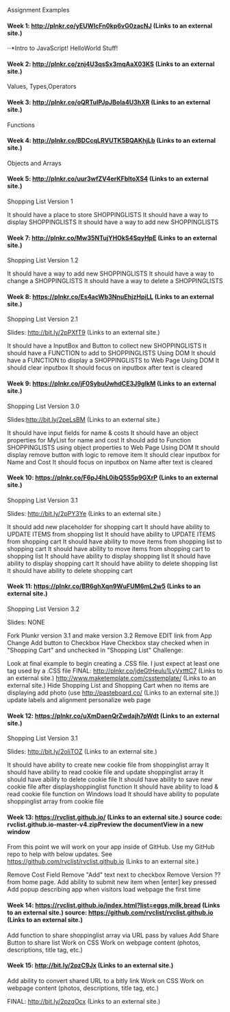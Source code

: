 Assignment Examples
#### Week 1: http://plnkr.co/yEUWlcFn0kp6vG0zacNJ (Links to an external site.) 

⋅⋅*Intro to JavaScript! HelloWorld Stuff!

#### Week 2: http://plnkr.co/znj4U3qsSx3mqAaX03KS (Links to an external site.) 

Values, Types,Operators

#### Week 3: http://plnkr.co/oQRTulPJpJBoIa4U3hXR (Links to an external site.) 

Functions

#### Week 4: http://plnkr.co/BDCcqLRVUTK5BQAKhjLb (Links to an external site.) 
Objects and Arrays

#### Week 5: http://plnkr.co/uur3wfZV4erKFbltoXS4 (Links to an external site.) 
Shopping List Version 1

It should have a place to store SHOPPINGLISTS
It should have a way to display SHOPPINGLISTS
It should have a way to add new SHOPPINGLISTS

#### Week 7: http://plnkr.co/Mw35NTujYHOkS4SqyHpE (Links to an external site.) 

Shopping List Version 1.2

It should have a way to add new SHOPPINGLISTS
It should have a way to change a SHOPPINGLISTS
It should have a way to delete a SHOPPINGLISTS

#### Week 8: https://plnkr.co/Es4acWb3NnuEhjzHpiLL (Links to an external site.) 

Shopping List Version 2.1 

Slides: http://bit.ly/2pPXfT9 (Links to an external site.) 

It should have a InputBox and Button to collect new SHOPPINGLISTS
It should have a FUNCTION to add to SHOPPINGLISTS Using DOM
It should have a FUNCTION to display a SHOPPINGLISTS to Web Page Using DOM
It should clear inputbox
It should focus on inputbox after text is cleared

#### Week 9: https://plnkr.co/jF0SybuUwhdCE3J9gIkM (Links to an external site.) 

Shopping List Version 3.0

Slides:http://bit.ly/2peLsBM (Links to an external site.) 

It should have input fields for name & costs
It should have an object properties for MyList for name and cost
It should add to Function SHOPPINGLISTS using object properties to Web Page Using DOM
It should display remove button with logic to remove item
It should clear inputbox for Name and Cost
It should focus on inputbox on Name after text is cleared

#### Week 10: https://plnkr.co/F6pJ4hL0ibQ5S5p9GXrP (Links to an external site.) 

Shopping List Version 3.1

Slides: http://bit.ly/2pPY3Ye (Links to an external site.)

It should add new placeholder for shopping cart
It should have ability to UPDATE ITEMS from shopping list
It should have ability to UPDATE ITEMS from shopping cart
It should have ability to move items from shopping list to shopping cart
It should have ability to move items from shopping cart to shopping list
It should have ability to display shopping list
It should have ability to display shopping cart
It should have ability to delete shopping list
It should have ability to delete shopping cart

#### Week 11: https://plnkr.co/BR6ghXqn9WuFUM6mL2w5 (Links to an external site.) 

Shopping List Version 3.2

Slides: NONE

Fork Plunkr version 3.1 and make version 3.2
Remove EDIT link from App
Change Add button to Checkbox
Have Checkbox stay checked when in "Shopping Cart" and unchecked in "Shopping List"
Challenge:

Look at final example to begin creating a .CSS file. I just expect at least one tag used by a .CSS file
FINAL: http://plnkr.co/jdeGtHeulu1LyVxtttC7 (Links to an external site.) 
http://www.maketemplate.com/csstemplate/ (Links to an external site.) 
Hide Shopping List and Shopping Cart when no items are displaying
add photo (use http://pasteboard.co/ (Links to an external site.))
update labels and alignment
personalize web page

#### Week 12: https://plnkr.co/uXmDaenQrZwdajh7pWdt (Links to an external site.) 

Shopping List Version 3.1

Slides: http://bit.ly/2oliTOZ (Links to an external site.) 

It should have ability to create new cookie file from shoppinglist array
It should have ability to read cookie file and update shoppinglist array
It should have ability to delete cookie file
It should have ability to save new cookie file after displayshoppinglist function
It should have ability to load & read cookie file function on Windows load
It should have ability to populate shoppinglist array from cookie file

#### Week 13: https://rvclist.github.io/ (Links to an external site.)   source code: rvclist.github.io-master-v4.zipPreview the documentView in a new window

From this point we will work on your app inside of GitHub. Use my GitHub repo to help with below updates. See https://github.com/rvclist/rvclist.github.io (Links to an external site.) 

Remove Cost Field
Remove "Add" text next to checkbox
Remove Version ?? from home page.
Add ability to submit new item when [enter] key pressed
Add popup describing app when visitors load webpage the first time

#### Week 14: https://rvclist.github.io/index.html?list=eggs,milk,bread (Links to an external site.)  source: https://github.com/rvclist/rvclist.github.io (Links to an external site.) 

Add function to share shoppinglist array via URL pass by values
Add Share Button to share list
Work on CSS
Work on webpage content (photos, descriptions, title tag, etc.)

#### Week 15: http://bit.ly/2pzC9Jx (Links to an external site.) 

Add ability to convert shared URL to a bitly link
Work on CSS
Work on webpage content (photos, descriptions, title tag, etc.)
 

 

FINAL: http://bit.ly/2pzqOcx (Links to an external site.) 
